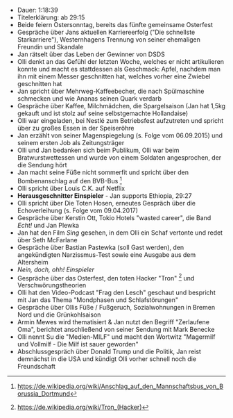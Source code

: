 - Dauer: 1:18:39
- Titelerklärung: ab 29:15
- Beide feiern Ostersonntag, bereits das fünfte gemeinsame Osterfest
- Gespräche über Jans aktuellen Karriereerfolg ("Die schnellste Starkarriere"), Westernhagens Trennung von seiner ehemaligen Freundin und Skandale
- Jan rätselt über das Leben der Gewinner von DSDS
- Olli denkt an das Gefühl der letzten Woche, welches er nicht artikulieren konnte und macht es stattdessen als Geschmack: Apfel, nachdem man ihn mit einem Messer geschnitten hat, welches vorher eine Zwiebel geschnitten hat
- Jan spricht über Mehrweg-Kaffeebecher, die nach Spülmaschine schmecken und wie Ananas seinen Quark verdarb
- Gespräche über Kaffee, Milchmädchen, die Spargelsaison (Jan hat 1,5kg gekauft und ist stolz auf seine selbstgemachte Hollandaise)
- Olli war eingeladen, bei Nestlé zum Betriebsfest aufzutreten und spricht über zu großes Essen in der Speiseröhre
- Jan erzählt von seiner Magenspiegelung (s. Folge vom 06.09.2015) und seinem ersten Job als Zeitungsträger
- Olli und Jan bedanken sich beim Publikum, Olli war beim Bratwurstwettessen und wurde von einem Soldaten angesprochen, der die Sendung hört
- Jan macht seine Füße nicht sommerfit und spricht über den Bombenanschlag auf den BVB-Bus [^1]
- Olli spricht über Louis C.K. auf Netflix
- **Herausgeschnitter Einspieler** - Jan supports Ethiopia, 29:27
- Olli spricht über Die Toten Hosen, erneutes Gespräch über die Echoverleihung (s. Folge vom 09.04.2017)
- Gespräche über Kerstin Ott, Tokio Hotels "wasted career", die Band *Echt!* und Jan Plewka
- Jan hat den Film *Sing* gesehen, in dem Olli ein Schaf vertonte und redet über Seth McFarlane
- Gespräche über Bastian Pastewka (soll Gast werden), den angekündigten Narzissmus-Test sowie eine Ausgabe aus dem Altersheim
- *Nein, doch, ohh! Einspieler*
- Gespräche über das Osterfest, den toten Hacker "Tron" [^2] und Verschwörungstheorien
- Olli hat den Video-Podcast "Frag den Lesch" geschaut und bespricht mit Jan das Thema "Mondphasen und Schlafstörungen"
- Gespräche über Ollis Füße / Fußgeruch, Sozialwohnungen in Bremen Nord und die Grünkohlsaison
- Armin Mewes wird thematisiert & Jan nutzt den Begriff "Zerlaufene Oma", berichtet anschließend von seiner Sendung mit Mark Benecke
- Olli nennt Su die "Medien-MILF" und macht den Wortwitz "Magermilf und Vollmilf - Die Milf ist sauer geworden"
- Abschlussgespräch über Donald Trump und die Politik, Jan reist demnächst in die USA und kündigt Olli vorher schnell noch die Freundschaft




[^1]: https://de.wikipedia.org/wiki/Anschlag_auf_den_Mannschaftsbus_von_Borussia_Dortmund
[^2]: https://de.wikipedia.org/wiki/Tron_(Hacker)
